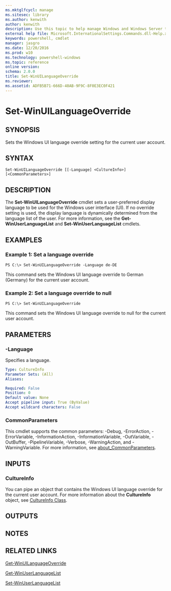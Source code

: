 ```yaml
---
ms.mktglfcycl: manage
ms.sitesec: library
ms.author: kenwith
author: kenwith
description: Use this topic to help manage Windows and Windows Server technologies with Windows PowerShell.
external help file: Microsoft.InternationalSettings.Commands.dll-Help.xml
keywords: powershell, cmdlet
manager: jasgro
ms.date: 12/20/2016
ms.prod: w10
ms.technology: powershell-windows
ms.topic: reference
online version: 
schema: 2.0.0
title: Set-WinUILanguageOverride
ms.reviewer:
ms.assetid: ADFB5B71-666D-40AB-9F9C-8F0E3EC0F421
---
```


# Set-WinUILanguageOverride

## SYNOPSIS
Sets the Windows UI language override setting for the current user account.

## SYNTAX

```
Set-WinUILanguageOverride [[-Language] <CultureInfo>] [<CommonParameters>]
```

## DESCRIPTION
The **Set-WinUILanguageOverride** cmdlet sets a user-preferred display language to be used for the Windows user interface (UI).
If no override setting is used, the display language is dynamically determined from the language list of the user.
For more information, see the **Get-WinUserLanguageList** and **Set-WinUserLanguageList** cmdlets.

## EXAMPLES

### Example 1: Set a language override
```
PS C:\> Set-WinUILanguageOverride -Language de-DE
```

This command sets the Windows UI language override to German (Germany) for the current user account.

### Example 2: Set a language override to null
```
PS C:\> Set-WinUILanguageOverride
```

This command sets the Windows UI language override to null for the current user account.

## PARAMETERS

### -Language
Specifies a language.

```yaml
Type: CultureInfo
Parameter Sets: (All)
Aliases: 

Required: False
Position: 0
Default value: None
Accept pipeline input: True (ByValue)
Accept wildcard characters: False
```

### CommonParameters
This cmdlet supports the common parameters: -Debug, -ErrorAction, -ErrorVariable, -InformationAction, -InformationVariable, -OutVariable, -OutBuffer, -PipelineVariable, -Verbose, -WarningAction, and -WarningVariable. For more information, see [about_CommonParameters](http://go.microsoft.com/fwlink/?LinkID=113216).

## INPUTS

### CultureInfo
You can pipe an object that contains the Windows UI language override for the current user account.
For more information about the **CultureInfo** object, see [CultureInfo Class](http://go.microsoft.com/fwlink/?LinkID=242306).

## OUTPUTS

## NOTES

## RELATED LINKS

[Get-WinUILanguageOverride](./Get-WinUILanguageOverride.md)

[Get-WinUserLanguageList](./Get-WinUserLanguageList.md)

[Set-WinUserLanguageList](./Set-WinUserLanguageList.md)

